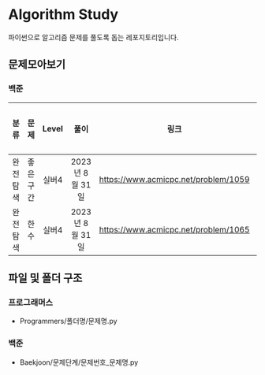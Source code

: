 # Algorithm Study
파이썬으로 알고리즘 문제를 풀도록 돕는 레포지토리입니다.

## 문제모아보기
### 백준
|분류    |문제|Level|풀이          |링크                                |완료여부|
|:------:|:--:|:---:|:------------:|:----------------------------------:|:-------:|
|완전탐색|좋은구간|실버4|2023년 8월 31일|https://www.acmicpc.net/problem/1059| ○   |
|완전탐색|한수|실버4|2023년 8월 31일|https://www.acmicpc.net/problem/1065|         |

## 파일 및 폴더 구조
### 프로그래머스
- Programmers/폴더명/문제명.py

### 백준
- Baekjoon/문제단계/문제번호_문제명.py


